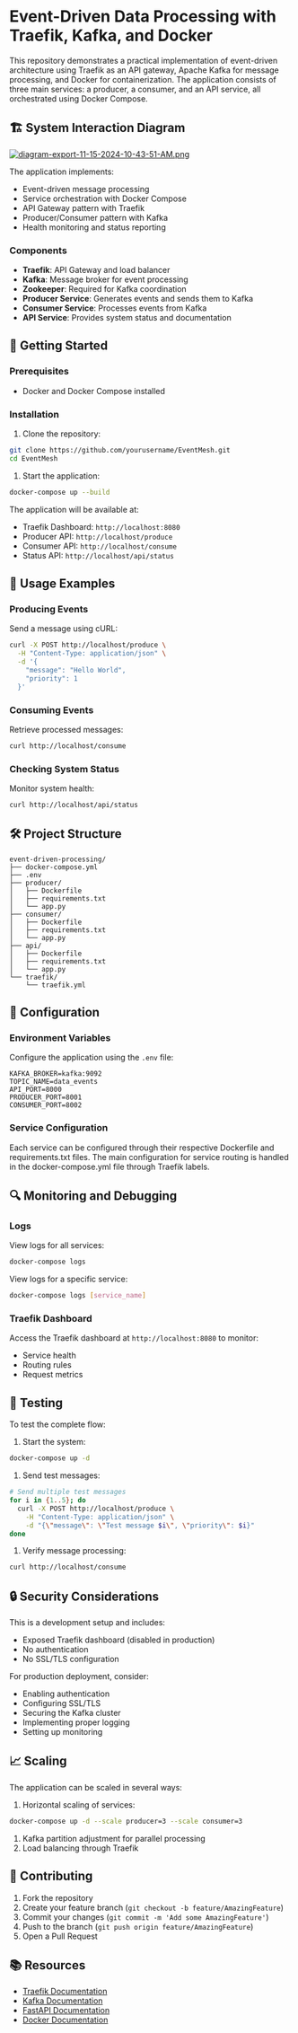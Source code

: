 # Event-Driven Data Processing with Traefik, Kafka, and Docker

This repository demonstrates a practical implementation of event-driven architecture using Traefik as an API gateway, Apache Kafka for message processing, and Docker for containerization. The application consists of three main services: a producer, a consumer, and an API service, all orchestrated using Docker Compose.

## 🏗️ System Interaction Diagram

[![diagram-export-11-15-2024-10-43-51-AM.png](https://i.postimg.cc/9M2rMFnX/diagram-export-11-15-2024-10-43-51-AM.png)](https://postimg.cc/DWC2pFhR)

The application implements:

- Event-driven message processing
- Service orchestration with Docker Compose
- API Gateway pattern with Traefik
- Producer/Consumer pattern with Kafka
- Health monitoring and status reporting

### Components

- **Traefik**: API Gateway and load balancer
- **Kafka**: Message broker for event processing
- **Zookeeper**: Required for Kafka coordination
- **Producer Service**: Generates events and sends them to Kafka
- **Consumer Service**: Processes events from Kafka
- **API Service**: Provides system status and documentation

## 🚀 Getting Started

### Prerequisites

- Docker and Docker Compose installed

### Installation

1. Clone the repository:

```bash
git clone https://github.com/yourusername/EventMesh.git
cd EventMesh
```

1. Start the application:

```bash
docker-compose up --build
```

The application will be available at:

- Traefik Dashboard: `http://localhost:8080`
- Producer API: `http://localhost/produce`
- Consumer API: `http://localhost/consume`
- Status API: `http://localhost/api/status`

## 📝 Usage Examples

### Producing Events

Send a message using cURL:

```bash
curl -X POST http://localhost/produce \
  -H "Content-Type: application/json" \
  -d '{
    "message": "Hello World",
    "priority": 1
  }'
```

### Consuming Events

Retrieve processed messages:

```bash
curl http://localhost/consume
```

### Checking System Status

Monitor system health:

```bash
curl http://localhost/api/status
```

## 🛠️ Project Structure

```plaintext
event-driven-processing/
├── docker-compose.yml
├── .env
├── producer/
│   ├── Dockerfile
│   ├── requirements.txt
│   └── app.py
├── consumer/
│   ├── Dockerfile
│   ├── requirements.txt
│   └── app.py
├── api/
│   ├── Dockerfile
│   ├── requirements.txt
│   └── app.py
└── traefik/
    └── traefik.yml
```

## 🔧 Configuration

### Environment Variables

Configure the application using the `.env` file:

```plaintext
KAFKA_BROKER=kafka:9092
TOPIC_NAME=data_events
API_PORT=8000
PRODUCER_PORT=8001
CONSUMER_PORT=8002
```

### Service Configuration

Each service can be configured through their respective Dockerfile and requirements.txt files. The main configuration for service routing is handled in the docker-compose.yml file through Traefik labels.

## 🔍 Monitoring and Debugging

### Logs

View logs for all services:

```bash
docker-compose logs
```

View logs for a specific service:

```bash
docker-compose logs [service_name]
```

### Traefik Dashboard

Access the Traefik dashboard at `http://localhost:8080` to monitor:

- Service health
- Routing rules
- Request metrics

## 🧪 Testing

To test the complete flow:

1. Start the system:

```bash
docker-compose up -d
```

1. Send test messages:

```bash
# Send multiple test messages
for i in {1..5}; do
  curl -X POST http://localhost/produce \
    -H "Content-Type: application/json" \
    -d "{\"message\": \"Test message $i\", \"priority\": $i}"
done
```

1. Verify message processing:

```bash
curl http://localhost/consume
```

## 🔒 Security Considerations

This is a development setup and includes:

- Exposed Traefik dashboard (disabled in production)
- No authentication
- No SSL/TLS configuration

For production deployment, consider:

- Enabling authentication
- Configuring SSL/TLS
- Securing the Kafka cluster
- Implementing proper logging
- Setting up monitoring

## 📈 Scaling

The application can be scaled in several ways:

1. Horizontal scaling of services:

```bash
docker-compose up -d --scale producer=3 --scale consumer=3
```

1. Kafka partition adjustment for parallel processing
2. Load balancing through Traefik

## 🤝 Contributing

1. Fork the repository
2. Create your feature branch (`git checkout -b feature/AmazingFeature`)
3. Commit your changes (`git commit -m 'Add some AmazingFeature'`)
4. Push to the branch (`git push origin feature/AmazingFeature`)
5. Open a Pull Request

## 📚 Resources

- [Traefik Documentation](https://doc.traefik.io/traefik/)
- [Kafka Documentation](https://kafka.apache.org/documentation/)
- [FastAPI Documentation](https://fastapi.tiangolo.com/)
- [Docker Documentation](https://docs.docker.com/)
